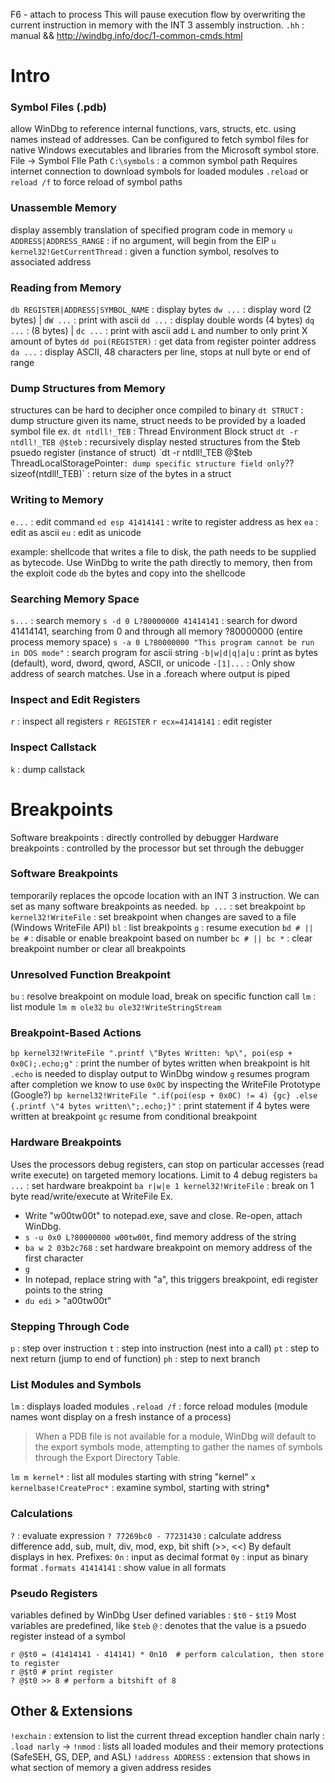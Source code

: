 F6 - attach to process
This will pause execution flow by overwriting the current instruction in memory with the INT 3 assembly instruction.
`.hh` : manual && http://windbg.info/doc/1-common-cmds.html


# Intro

### Symbol Files (.pdb)
allow WinDbg to reference internal functions, vars, structs, etc. using names instead of addresses. Can be configured to fetch symbol files for native Windows executables and libraries from the Microsoft symbol store. 
File -> Symbol FIle Path
`C:\symbols` : a common symbol path
Requires internet connection to download symbols for loaded modules
`.reload` or `reload /f` to force reload of symbol paths

### Unassemble Memory
display assembly translation of specified program code in memory
`u ADDRESS|ADDRESS_RANGE` : if no argument, will begin from the EIP
`u kernel32!GetCurrentThread` : given a function symbol, resolves to associated address

### Reading from Memory
`db REGISTER|ADDRESS|SYMBOL_NAME` : display bytes
`dw ...` : display word (2 bytes) | `dW ...` : print with ascii
`dd ...` : display double words (4 bytes)
`dq ...` : (8 bytes) | `dc ...` : print with ascii
add `L` and number to only print X amount of bytes
`dd poi(REGISTER)` : get data from register pointer address
`da ...` : display ASCII, 48 characters per line, stops at null byte or end of range

### Dump Structures from Memory
structures can be hard to decipher once compiled to binary
`dt STRUCT` : dump structure given its name, struct needs to be provided by a loaded symbol file
ex. `dt ntdll!_TEB` : Thread Environment Block struct
`dt -r ntdll!_TEB @$teb` : recursively display nested structures from the $teb psuedo register (instance of struct)
`dt -r ntdll!_TEB @$teb ThreadLocalStoragePointer` : dump specific structure field only
`?? sizeof(ntdll!_TEB)` : return size of the bytes in a struct

### Writing to Memory
`e...` : edit command
`ed esp 41414141` : write to register address as hex
`ea` : edit as ascii
`eu` : edit as unicode

example: shellcode that writes a file to disk, the path needs to be supplied as bytecode. Use WinDbg to write the path directly to memory, then from the exploit code `db` the bytes and copy into the shellcode

### Searching Memory Space
`s...` : search memory
`s -d 0 L?80000000 41414141` : search for dword 41414141, searching from 0 and through all memory ?80000000 (entire process memory space)
`s -a 0 L?80000000 "This program cannot be run in DOS mode"` : search program for ascii string
`-b|w|d|q|a|u` : print as bytes (default), word, dword, qword, ASCII, or unicode
`-[1]...` : Only show address of search matches. Use in a .foreach where output is piped

### Inspect and Edit Registers
`r` : inspect all registers 
`r REGISTER`
`r ecx=41414141` : edit register

### Inspect Callstack
`k` : dump callstack 

# Breakpoints
Software breakpoints : directly controlled by debugger
Hardware breakpoints : controlled by the processor but set through the debugger

### Software Breakpoints
temporarily replaces the opcode location with an INT 3 instruction. We can set as many software breakpoints as needed.
`bp ...` : set breakpoint
`bp kernel32!WriteFile` : set breakpoint when changes are saved to a file (Windows WriteFile API)
`bl` : list breakpoints
`g` : resume execution
`bd # || be #` : disable or enable breakpoint based on number
`bc # || bc *` : clear breakpoint number or clear all breakpoints

### Unresolved Function Breakpoint
`bu` : resolve breakpoint on module load, break on specific function call
`lm` : list module `lm m ole32`
`bu ole32!WriteStringStream`

### Breakpoint-Based Actions
`bp kernel32!WriteFile ".printf \"Bytes Written: %p\", poi(esp + 0x0C);.echo;g"` : print the number of bytes written when breakpoint is hit
	`.echo` is needed to display output to WinDbg window
	`g` resumes program after completion 
	we know to use `0x0C` by inspecting the WriteFile Prototype (Google?)
`bp kernel32!WriteFile ".if(poi(esp + 0x0C) != 4) {gc} .else {.printf \"4 bytes written\";.echo;}"` :  print statement if 4 bytes were written at breakpoint
	`gc` resume from conditional breakpoint

### Hardware Breakpoints
Uses the processors debug registers, can stop on particular accesses (read write execute) on targeted memory locations.
Limit to 4 debug registers
`ba ...` : set hardware breakpoint
`ba r|w|e 1 kernel32!WriteFile` : break on 1 byte read/write/execute at WriteFile
Ex. 
- Write "w00tw00t" to notepad.exe, save and close. Re-open, attach WinDbg. 
- `s -u 0x0 L?80000000 w00tw00t`, find memory address of the string
- `ba w 2 03b2c768` : set hardware breakpoint on memory address of the first character
- `g`
- In notepad, replace string with "a", this triggers breakpoint, edi register points to the string
- `du edi` > "a00tw00t" 

### Stepping Through Code
`p` : step over instruction
`t` : step into instruction (nest into a call)
`pt` : step to next return (jump to end of function)
`ph` : step to next branch

### List Modules and Symbols
`lm` : displays loaded modules
`.reload /f` : force reload modules (module names wont display on a fresh instance of a process)

> When a PDB file is not available for a module, WinDbg will default to the export symbols mode, attempting to gather the names of symbols through the Export Directory Table.

`lm m kernel*` : list all modules starting with string "kernel"
`x kernelbase!CreateProc*` : examine symbol, starting with string*

### Calculations
`?` : evaluate expression
`? 77269bc0 - 77231430` : calculate address difference
	add, sub, mult, div, mod, exp, bit shift (>>, <<)
By default displays in hex. Prefixes:
`0n` : input as decimal format
`0y` : input as binary format
`.formats 41414141` : show value in all formats

### Pseudo Registers
variables defined by WinDbg
User defined variables : `$t0` - `$t19`
Most variables are predefined, like `$teb`
`@` : denotes that the value is a psuedo register instead of a symbol
```
r @$t0 = (41414141 - 414141) * 0n10  # perform calculation, then store to register
r @$t0 # print register
? @$t0 >> 8 # perform a bitshift of 8
```

## Other & Extensions
`!exchain` : extension to list the current thread exception handler chain
narly : `.load narly` -> `!nmod` : lists all loaded modules and their memory protections (SafeSEH, GS, DEP, and ASL)
`!address ADDRESS` : extension that shows in what section of memory a given address resides